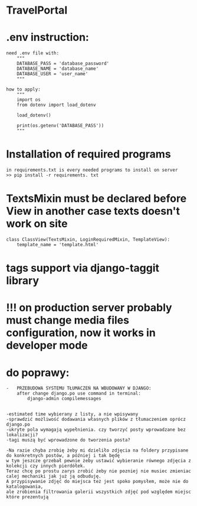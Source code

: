 # TravelPortal

# .env instruction:

    need .env file with:
        """
        DATABASE_PASS = 'database_password'
        DATABASE_NAME = 'database_name'
        DATABASE_USER = 'user_name'
        """

    how to apply:
        """
        import os
        from dotenv import load_dotenv
        
        load_dotenv()
        
        print(os.getenv('DATABASE_PASS'))
        """

# Installation of required programs
    in requirements.txt is every needed programs to install on server
    >> pip install -r requirements. txt 

# TextsMixin must be declared before View in another case texts doesn't work on site
    class ClassView(TextsMixin, LoginRequiredMixin, TemplateView):
        template_name = 'template.html'

# tags support via django-taggit library

# !!! on production server probably must change media files configuration, now it works in developer mode


# do poprawy:

    -   PRZEBUDOWA SYSTEMU TŁUMACZEŃ NA WBUDOWANY W DJANGO:
        after change django.po use command in terminal:
            django-admin compilemessages


    -estimated time wybierany z listy, a nie wpisywany
    -sprawdzić możliwość dodawania własnych plików z tłumaczeniem oprócz django.po
    -ukryte pola wymagają wypełnienia. czy tworzyć posty wprowadzane bez lokalizacji?
    -tagi muszą być wprowadzone do tworzenia posta?

    -Na razie chyba zrobię żeby mi dzieliło zdjęcia na foldery przypisane do konkretnych postów, a później i tak będę 
    w tym jeszcze grzebał pewnie żeby ustawić wybieranie równego zdjęcia z kolekcji czy innych pierdółek. 
    Teraz chcę po prostu zarys zrobić żeby nie pozniej nie musiec zmieniac calej mechaniki jak już ją odbuduję.
    A przypisywanie zdjęć do miejsca też jest spoko pomysłem, może nie do katalogowania, 
    ale zrobienia filtrowania galerii wszystkich zdjęć pod względem miejsc które prezentują